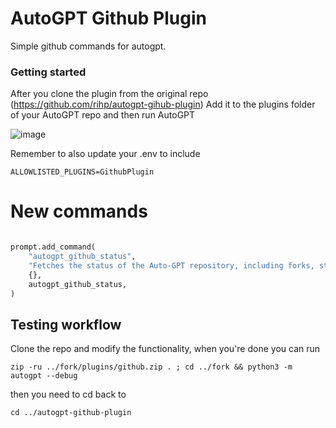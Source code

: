 # AutoGPT Github Plugin
Simple github commands for autogpt.



### Getting started

After you clone the plugin from the original repo (https://github.com/rihp/autogpt-gihub-plugin) Add it to the plugins folder of your AutoGPT repo and then run AutoGPT

![image](https://user-images.githubusercontent.com/12145726/235688224-7abf6ae4-5c0a-4e2d-b1b2-18241c6d74b4.png)

Remember to also update your .env to include 

```
ALLOWLISTED_PLUGINS=GithubPlugin
```



# New commands
```python

prompt.add_command(
    "autogpt_github_status",
    "Fetches the status of the Auto-GPT repository, including forks, stars, and issues.",
    {},
    autogpt_github_status,
)
```



## Testing workflow

Clone the repo and modify the functionality, when you're done you can run 
```
zip -ru ../fork/plugins/github.zip . ; cd ../fork && python3 -m autogpt --debug 
```

then you need to cd back to 
```
cd ../autogpt-github-plugin    
```
